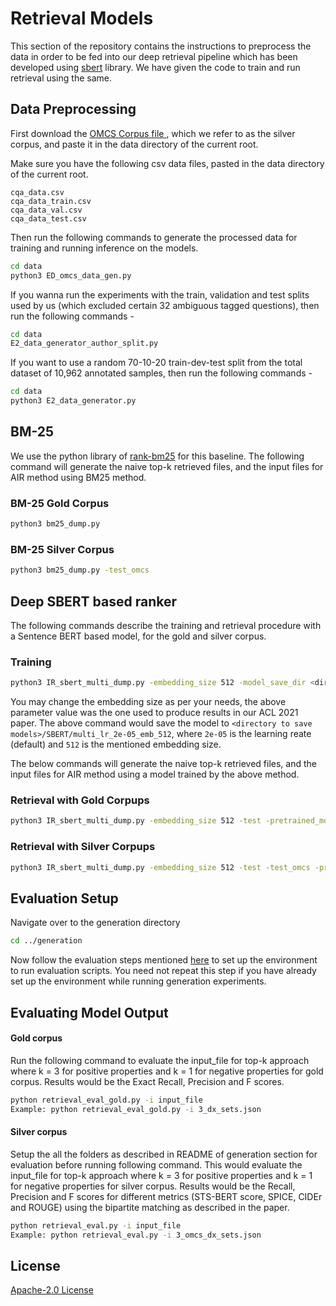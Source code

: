 # Retrieval Models

This section of the repository contains the instructions to preprocess the data in order to be fed into our deep retrieval pipeline which has been developed using [sbert](https://www.sbert.net/) library. We have given the code to train and run retrieval using the same.

## Data Preprocessing

First download the [OMCS Corpus file ](https://s3.amazonaws.com/conceptnet/downloads/2018/omcs-sentences-more.txt), which we refer to as the silver corpus, and paste  it in the data directory of the current root.

Make sure you have the following csv data files, pasted in the data directory of the current root.

```
cqa_data.csv
cqa_data_train.csv
cqa_data_val.csv
cqa_data_test.csv
```

Then run the following commands to generate the processed data for training and running inference on the models.

```bash
cd data
python3 ED_omcs_data_gen.py
```

If you wanna run the experiments with the train, validation and test splits used by us (which excluded certain 32 ambiguous tagged questions), then run the following commands -
```bash
cd data
E2_data_generator_author_split.py
```

If you want to use a random 70-10-20 train-dev-test split from the total dataset of 10,962 annotated samples, then run the following commands -
```bash
cd data
python3 E2_data_generator.py
```


## BM-25

We use the python library of [rank-bm25](https://pypi.org/project/rank-bm25/) for this baseline. The following command will generate the naive top-k retrieved files, and the input files for AIR method using BM25 method.

### BM-25 Gold Corpus

```bash
python3 bm25_dump.py
```

### BM-25 Silver Corpus

```bash
python3 bm25_dump.py -test_omcs
```

## Deep SBERT based ranker

The following commands describe the training and retrieval procedure with a Sentence BERT based model, for the gold and silver corpus.

### Training

```bash
python3 IR_sbert_multi_dump.py -embedding_size 512 -model_save_dir <directory to save models>
```
You may change the embedding size as per your needs, the above parameter value was the one used to produce results in our ACL 2021 paper.
The above command would save the model to ```<directory to save models>/SBERT/multi_lr_2e-05_emb_512```, where ```2e-05``` is the learning reate (default) and ```512``` is the mentioned embedding size.

The below commands will generate the naive top-k retrieved files, and the input files for AIR method using a model trained by the above method.

### Retrieval with Gold Corpups

```bash
python3 IR_sbert_multi_dump.py -embedding_size 512 -test -pretrained_model <path to the pretrained model as explained above>
```

### Retrieval with Silver Corpups

```bash
python3 IR_sbert_multi_dump.py -embedding_size 512 -test -test_omcs -pretrained_model <path to the pretrained model as explained above>
```

## Evaluation Setup

Navigate over to the generation directory

```bash
cd ../generation
```

Now follow the evaluation steps mentioned [here](https://github.com/dair-iitd/ECQA/tree/master/generation#evaluation-setup) to set up the environment to run evaluation scripts. You need not repeat this step if you have already set up the environment while running generation experiments.

## Evaluating Model Output
#### Gold corpus
Run the following command to evaluate the input_file for top-k approach where k = 3 for positive properties and k = 1 for negative properties for gold corpus. Results would be the Exact Recall, Precision and F scores.
```bash
python retrieval_eval_gold.py -i input_file
Example: python retrieval_eval_gold.py -i 3_dx_sets.json
```

#### Silver corpus
Setup the all the folders as described in README of generation section for evaluation before running following command.
This would evaluate the input_file for top-k approach where k = 3 for positive properties and k = 1 for negative properties for silver corpus. Results would be the Recall, Precision and F scores for different metrics (STS-BERT score, SPICE, CIDEr and ROUGE) using the bipartite matching as described in the paper.
```bash
python retrieval_eval.py -i input_file
Example: python retrieval_eval.py -i 3_omcs_dx_sets.json
```

## License
[Apache-2.0 License](https://www.apache.org/licenses/LICENSE-2.0)
